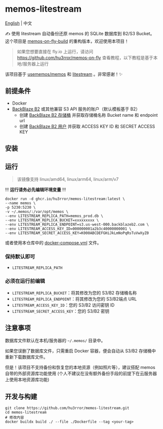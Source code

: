 # memos-litestream

[English](README.md) | 中文

✍️ 使用 litestream 自动备份还原 memos 的 SQLite 数据库到 B2/S3 Bucket。这个项目是 [memos-on-fly-build](https://github.com/hu3rror/memos-on-fly-build) 的重构版本，欢迎使用本项目！
> 如果您想要直接在 fly.io 上运行，请访问 https://github.com/hu3rror/memos-on-fly 查看教程，以下教程是基于本地/服务器上运行

该项目基于 [usememos/memos](https://github.com/usememos/memos) 和 [litestream](https://github.com/benbjohnson/litestream) 。非常感谢！✨

## 前提条件
- Docker
- [BackBlaze B2](https://www.backblaze.com/) 或其他兼容 S3 API 服务的账户（默认模板基于 B2）
  - 创建 [BackBlaze B2 存储桶](https://litestream.io/guides/backblaze/#create-a-bucket) 并获取存储桶名称 Bucket name 和 endpoint url 
  - 创建 [BackBlaze B2 用户](https://litestream.io/guides/backblaze/#create-a-user) 并获取 ACCESS KEY ID 和 SECRET ACCESS KEY

## 安装

## 运行
> 该镜像支持 linux/amd64, linux/arm64, linux/arm/v7

!!! **运行请务必先编辑环境变量** !!!

```shell
docker run -d ghcr.io/hu3rror/memos-litestream:latest \
--name memos \
-p 5230:5230 \
-v ~/.memos/:/var/opt/memos \
--env LITESTREAM_REPLICA_PATH=memos_prod.db \
--env LITESTREAM_REPLICA_BUCKET=xxxxxxxxx \
--env LITESTREAM_REPLICA_ENDPOINT=s3.us-west-000.backblazeb2.com \
--env LITESTREAM_ACCESS_KEY_ID=000000001a2b3c40000000001 \
--env LITESTREAM_SECRET_ACCESS_KEY=K000ABCDEFGHiJkLmNoPqRsTuVwXyZ0
```

或者使用本仓库中的 [docker-compose.yml](https://github.com/hu3rror/memos-litestream/blob/main/docker-compose.yml) 文件。

### 保持默认即可
- `LITESTREAM_REPLICA_PATH`

### 必须在运行前编辑
- `LITESTREAM_REPLICA_BUCKET`：将其修改为您的 S3/B2 存储桶名称
- `LITESTREAM_REPLICA_ENDPOINT`：将其修改为您的 S3/B2端点 URL
- `LITESTREAM_ACCESS_KEY_ID`：您的 S3/B2 访问密钥 ID
- `LITESTREAM_SECRET_ACCESS_KEY`：您的 S3/B2 密钥

## 注意事项
数据库文件默认在本机/服务器的 `~/.memos/` 目录中。

如果您误删了数据库文件，只需重启 Docker 容器，便会自动从 S3/B2 存储桶中重新下载数据库文件。

但是！该项目不支持备份和恢复您的本地资源（例如照片等），建议搭配 memos 自带的外部资源库功能使用 (个人不建议在没有额外备份手段的前提下在云服务器上使用本地资源库功能)

## 开发与构建

```shell
git clone https://github.com/hu3rror/memos-litestream.git
cd memos-litestream
# 修改内容
docker buildx build ./ --file ./Dockerfile --tag <your-tag>
```
